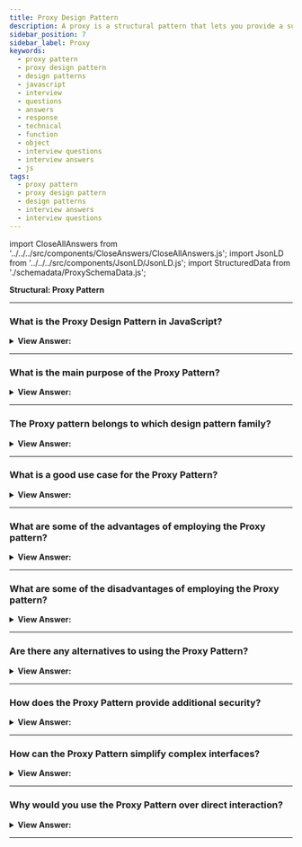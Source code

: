 ```yaml
---
title: Proxy Design Pattern
description: A proxy is a structural pattern that lets you provide a substitute for another object. The Proxy Pattern acts as a placeholder for another object.
sidebar_position: 7
sidebar_label: Proxy
keywords:
  - proxy pattern
  - proxy design pattern
  - design patterns
  - javascript
  - interview
  - questions
  - answers
  - response
  - technical
  - function
  - object
  - interview questions
  - interview answers
  - js
tags:
  - proxy pattern
  - proxy design pattern
  - design patterns
  - interview answers
  - interview questions
---
```


import CloseAllAnswers from '../../../src/components/CloseAnswers/CloseAllAnswers.js';
import JsonLD from '../../../src/components/JsonLD/JsonLD.js';
import StructuredData from './schemadata/ProxySchemaData.js';

<JsonLD data={StructuredData} />

<head>
  <title>Proxy Pattern | JavaScript Interview Questions</title>
</head>

**Structural: Proxy Pattern**

<CloseAllAnswers />

---

### What is the Proxy Design Pattern in JavaScript?

<details className='answer'>
  <summary>
    <strong>View Answer:</strong>
  </summary>
  <div>
  <div>
      <strong>Interview Response:</strong> The Proxy pattern is a structural pattern that allows an object to act as a placeholder for another object, controlling access and providing additional functionality such as caching and security.
    </div><br/>
    <div>
      <strong>Technical Response:</strong> The Proxy pattern provides a surrogate or placeholder object for another object and controls access to it. In JavaScript, the Proxy object is used to define custom behavior for fundamental operations (e.g., property lookup, assignment, enumeration, function invocation, etc.).
    </div><br/>
    <div>
</div><br />
  <div><strong className="codeExample">Code Example:</strong><br /><br />

<img src="/img/javascript-proxy.jpg" /><br /><br />

**This pattern's objects are as follows:**

**Client** -- Example code: _the run() function_

- To request an operation, call proxy.

**Proxy** -- Example code: _GeoProxy_

- provides a user interface similar to the real object
- and maintains a reference to the real object that allows the proxy to access it.
- Responds to requests and forwards them to the actual object.

**RealSubject** -- Example code: _GeoCoder_

- specifies the actual object for which service is getting requested

<br/>

Here's a simple example of using a Proxy in modern JavaScript.

```javascript
class RealObject {
  execute() {
    console.log('Executing...');
  }
}

class ProxyObject {
  constructor() {
    this.realObject = new RealObject();
  }

  execute() {
    console.log('Proxy: Checking preconditions before executing.');
    if (this.checkAccess()) {
      this.realObject.execute();
      console.log('Proxy: Checking postconditions after executing.');
    }
  }

  checkAccess() {
    // Some precondition check.
    console.log('Proxy: Checked access permissions.');
    return true;
  }
}

function clientCode(subject) {
  // The client code is supposed to work with all objects (both subjects) via the Subject interface in order to support both real subjects and proxies.
  subject.execute();
}

console.log('Client: Executing the client code with a real subject:');
const realSubject = new RealObject();
clientCode(realSubject);

console.log('');

console.log('Client: Executing the same client code with a proxy:');
const proxySubject = new ProxyObject();
clientCode(proxySubject);
```

In this example, a `ProxyObject` class is created that mimics the `RealObject` class interface (`execute()` method). The `ProxyObject` includes additional functionality like precondition check (`checkAccess()` method). The `clientCode` function can use both `RealObject` and `ProxyObject` due to them having the same interface, thus illustrating the utility of the Proxy pattern.

 </div>
 </div>
</details>

---

### What is the main purpose of the Proxy Pattern?

<details>
  <summary><strong>View Answer:</strong></summary>
  <div>
  <div><strong>Interview Response:</strong> Its purpose is to create a surrogate or stand-in for another object to control its access or simplify its interface.
  </div>
  </div>
</details>

---

### The Proxy pattern belongs to which design pattern family?

<details>
  <summary>
    <strong>View Answer:</strong>
  </summary>
  <div>
    <div>
      <strong>Interview Response:</strong> The Proxy pattern belongs to the structural pattern family, which is concerned with the composition of classes and objects to form larger structures.
    </div>
  </div>
</details>

---

### What is a good use case for the Proxy Pattern?

<details>
  <summary>
    <strong>View Answer:</strong>
  </summary>
  <div>
  <div>
      <strong>Interview Response:</strong> One good use case of the Proxy pattern in modern JavaScript is to create a logging mechanism to log each operation performed on an object.
    </div><br />
  <div><strong className="codeExample">Code Example:</strong><br /><br />

  <div></div>

One good use case of the Proxy pattern in modern JavaScript is to create a logging mechanism to log each operation performed on an object. Here's how you can do it:

```javascript
const targetObject = {
  prop1: 'Hello',
  prop2: 'World',
};

const handler = {
  get: function (target, prop, receiver) {
    console.log(`"get" was called for property "${prop}"`);
    return Reflect.get(...arguments);
  },
  set: function (target, prop, value, receiver) {
    console.log(`"set" was called for property "${prop}" with value "${value}"`);
    return Reflect.set(...arguments);
  }
};

const proxyObject = new Proxy(targetObject, handler);

// Trying to access the properties
console.log(proxyObject.prop1); // Output: "get" was called for property "prop1"

// Trying to set the properties
proxyObject.prop2 = 'Universe'; // Output: "set" was called for property "prop2" with value "Universe"
```

In this example, every time you get or set a property on the `proxyObject`, it logs the operation, the property name, and in case of a "set" operation, the new value. This allows you to monitor what happens to an object, which can be useful for debugging, for example.

  </div>
  </div>
</details>

---

### What are some of the advantages of employing the Proxy pattern?

<details>
  <summary>
    <strong>View Answer:</strong>
  </summary>
  <div>
  <div>
      <strong>Interview Response:</strong> Advantages of using the Proxy pattern in JavaScript include increased security, improved performance, and greater flexibility in controlling access to objects and their methods.
    </div>
    <br />
    <div>
      <strong>Technical Response:</strong> Benefits of the Proxy Pattern.
    </div>
    <br />
    <div></div>

- You have control over the service object without the client being aware of it.
- You can control the lifecycle of the service object even if your clients do not care.
- The proxy functions even if the service object is not ready or unavailable.
- Open/Closed Principle. Users can add new proxies without interrupting the service or clients.

<br />
  </div>
</details>

---

### What are some of the disadvantages of employing the Proxy pattern?

<details>
  <summary>
    <strong>View Answer:</strong>
  </summary>
  <div>
  <div>
      <strong>Interview Response:</strong> Disadvantages of using the Proxy pattern in JavaScript include increased complexity due to the use of additional objects, and potential performance overhead when using remote proxies.
    </div>
    <br />
    <div>
      <strong>TechnicalResponse:</strong> Drawbacks of the Proxy Pattern.
    </div>
    <br />
    <div></div>

- Because you'll be introducing many new classes, the code may become more complicated.
- The service's response time may be delayed or hindered.

<br />
  </div>
</details>

---

### Are there any alternatives to using the Proxy Pattern?

<details>
  <summary>
    <strong>View Answer:</strong>
  </summary>
  <div>
  <div>
      <strong>Interview Response:</strong> Yes, there are alternative patterns to the Proxy pattern in JavaScript, including the Decorator pattern, the Adapter pattern, and the Facade pattern.
    </div>
  </div>
</details>

---

### How does the Proxy Pattern provide additional security?

<details>
  <summary><strong>View Answer:</strong></summary>
  <div>
  <div><strong>Interview Response:</strong> By controlling access to the object, proxies can enforce permissions, validation, or other security measures.
  </div>
  </div>
</details>

---

### How can the Proxy Pattern simplify complex interfaces?

<details>
  <summary><strong>View Answer:</strong></summary>
  <div>
  <div><strong>Interview Response:</strong> By providing a simpler interface to interact with complex underlying objects, easing usage and reducing potential errors.
  </div>
  </div>
</details>

---

### Why would you use the Proxy Pattern over direct interaction?

<details>
  <summary><strong>View Answer:</strong></summary>
  <div>
  <div><strong>Interview Response:</strong> Using proxies can add control, simplify interfaces, manage resource-intensive operations, and separate concerns, improving code maintainability.
  </div>
  </div>
</details>

---
